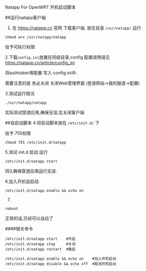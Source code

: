 Natapp For OpenWRT 开机启动脚本

##运行natapp客户端
1. 在 https://natapp.cn 官网 下载客户端.
放在目录 `/usr/natapp/`
运行
```
chmod a+x /usr/natapp/natapp
```
给予可执行权限
 
2.下载`config.ini`放置在同级目录,config 配置说明请见 https://natapp.cn/article/config_ini

将authtoken等配置 写入 config.ini中.

需要注意的是 务必关闭 关闭Web管理界面 (登录网站->我的隧道->配置)

3.测试运行情况
```
./usr/natapp/natapp
```
实际测试穿透应用,确保无误,后关闭客户端

##自启动脚本
4.将启动脚本放在 `/etc/init.d/` 下

给予 755权限
```
chmod 755 /etc/init.d/natapp
```

5.测试 init.d 启动
运行
```
/etc/init.d/natapp start
```
同3,确保穿透应用运行无误.

6.加入开机自启动
```
/etc/init.d/natapp enable && echo on
```

7.
```
reboot
```
正常的话,已经可以自动了

####相关命令
```
/etc/init.d/natapp start    #开启
/etc/init.d/natapp stop     #关闭
/etc/init.d/natapp restart  #重启

/etc/init.d/natapp enable && echo on    #加入开机启动
/etc/init.d/natapp disable && echo off  #取消开机启动
```

